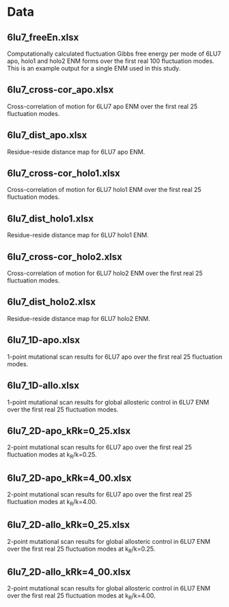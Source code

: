 # Data
 
## 6lu7_freeEn.xlsx
Computationally calculated fluctuation Gibbs free energy per mode of 6LU7 apo, holo1 and holo2 ENM forms over the first real 100 fluctuation modes. This is an example output for a single ENM used in this study.

## 6lu7_cross-cor_apo.xlsx
Cross-correlation of motion for 6LU7 apo ENM over the first real 25 fluctuation modes.

## 6lu7_dist_apo.xlsx
Residue-reside distance map for 6LU7 apo ENM.

## 6lu7_cross-cor_holo1.xlsx
Cross-correlation of motion for 6LU7 holo1 ENM over the first real 25 fluctuation modes.

## 6lu7_dist_holo1.xlsx
Residue-reside distance map for 6LU7 holo1 ENM.

## 6lu7_cross-cor_holo2.xlsx
Cross-correlation of motion for 6LU7 holo2 ENM over the first real 25 fluctuation modes.

## 6lu7_dist_holo2.xlsx
Residue-reside distance map for 6LU7 holo2 ENM.

## 6lu7_1D-apo.xlsx
1-point mutational scan results for 6LU7 apo over the first real 25 fluctuation modes.

## 6lu7_1D-allo.xlsx
1-point mutational scan results for global allosteric control in 6LU7 ENM over the first real 25 fluctuation modes.

## 6lu7_2D-apo_kRk=0_25.xlsx
2-point mutational scan results for 6LU7 apo over the first real 25 fluctuation modes at k<sub>R</sub>/k=0.25.

## 6lu7_2D-apo_kRk=4_00.xlsx
2-point mutational scan results for 6LU7 apo over the first real 25 fluctuation modes at k<sub>R</sub>/k=4.00.

## 6lu7_2D-allo_kRk=0_25.xlsx
2-point mutational scan results for global allosteric control in 6LU7 ENM over the first real 25 fluctuation modes at k<sub>R</sub>/k=0.25.

## 6lu7_2D-allo_kRk=4_00.xlsx
2-point mutational scan results for global allosteric control in 6LU7 ENM over the first real 25 fluctuation modes at k<sub>R</sub>/k=4.00.